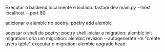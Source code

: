 Executar o backend localmente e isolado: fastapi dev main.py --host localhost --port 80

adicionar o alembic no poetry: poetry add alembic   

acessar o shell do poetry: poetry shell
iniciar o migration: alembic init migrations
cria um migration: alembic revision --autogenerate -m "create users table"
executar o migration: alembic upgrade head
